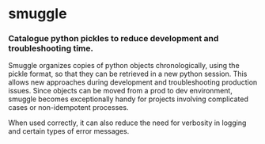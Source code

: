 # smuggle

### Catalogue python pickles to reduce development and troubleshooting time.

Smuggle organizes copies of python objects chronologically, 
using the pickle format, so that they can be retrieved in 
a new python session. This allows new approaches during development and 
troubleshooting production issues.  Since objects can be moved from
a prod to dev environment, smuggle becomes exceptionally handy for projects
involving complicated cases or non-idempotent processes.

When used correctly, it can also reduce the need for verbosity in logging
and certain types of error messages.

